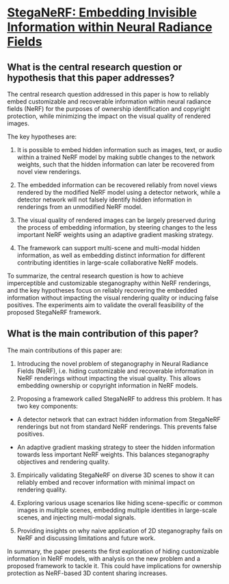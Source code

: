 # [StegaNeRF: Embedding Invisible Information within Neural Radiance Fields](https://arxiv.org/abs/2212.01602)

## What is the central research question or hypothesis that this paper addresses?

 The central research question addressed in this paper is how to reliably embed customizable and recoverable information within neural radiance fields (NeRF) for the purposes of ownership identification and copyright protection, while minimizing the impact on the visual quality of rendered images. 

The key hypotheses are:

1) It is possible to embed hidden information such as images, text, or audio within a trained NeRF model by making subtle changes to the network weights, such that the hidden information can later be recovered from novel view renderings.

2) The embedded information can be recovered reliably from novel views rendered by the modified NeRF model using a detector network, while a detector network will not falsely identify hidden information in renderings from an unmodified NeRF model.

3) The visual quality of rendered images can be largely preserved during the process of embedding information, by steering changes to the less important NeRF weights using an adaptive gradient masking strategy.

4) The framework can support multi-scene and multi-modal hidden information, as well as embedding distinct information for different contributing identities in large-scale collaborative NeRF models.

To summarize, the central research question is how to achieve imperceptible and customizable steganography within NeRF renderings, and the key hypotheses focus on reliably recovering the embedded information without impacting the visual rendering quality or inducing false positives. The experiments aim to validate the overall feasibility of the proposed StegaNeRF framework.


## What is the main contribution of this paper?

 The main contributions of this paper are:

1. Introducing the novel problem of steganography in Neural Radiance Fields (NeRF), i.e. hiding customizable and recoverable information in NeRF renderings without impacting the visual quality. This allows embedding ownership or copyright information in NeRF models.

2. Proposing a framework called StegaNeRF to address this problem. It has two key components:

- A detector network that can extract hidden information from StegaNeRF renderings but not from standard NeRF renderings. This prevents false positives.

- An adaptive gradient masking strategy to steer the hidden information towards less important NeRF weights. This balances steganography objectives and rendering quality.

3. Empirically validating StegaNeRF on diverse 3D scenes to show it can reliably embed and recover information with minimal impact on rendering quality.

4. Exploring various usage scenarios like hiding scene-specific or common images in multiple scenes, embedding multiple identities in large-scale scenes, and injecting multi-modal signals.

5. Providing insights on why naive application of 2D steganography fails on NeRF and discussing limitations and future work.

In summary, the paper presents the first exploration of hiding customizable information in NeRF models, with analysis on the new problem and a proposed framework to tackle it. This could have implications for ownership protection as NeRF-based 3D content sharing increases.
